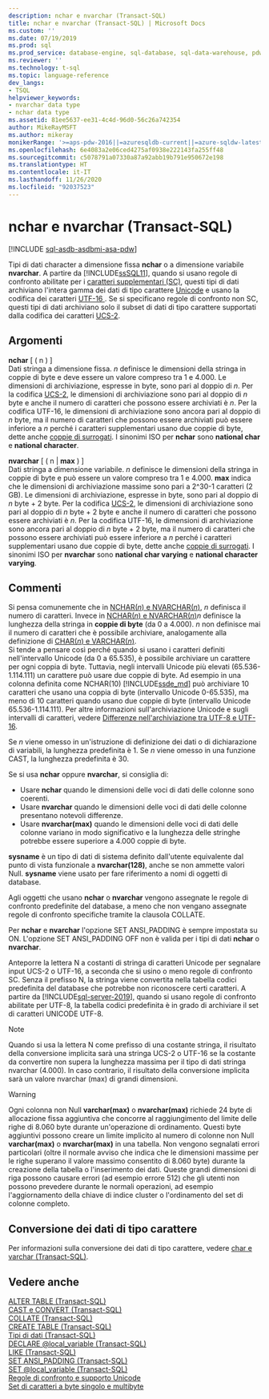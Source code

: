 ```yaml
---
description: nchar e nvarchar (Transact-SQL)
title: nchar e nvarchar (Transact-SQL) | Microsoft Docs
ms.custom: ''
ms.date: 07/19/2019
ms.prod: sql
ms.prod_service: database-engine, sql-database, sql-data-warehouse, pdw
ms.reviewer: ''
ms.technology: t-sql
ms.topic: language-reference
dev_langs:
- TSQL
helpviewer_keywords:
- nvarchar data type
- nchar data type
ms.assetid: 81ee5637-ee31-4c4d-96d0-56c26a742354
author: MikeRayMSFT
ms.author: mikeray
monikerRange: '>=aps-pdw-2016||=azuresqldb-current||=azure-sqldw-latest||>=sql-server-2016||=sqlallproducts-allversions||>=sql-server-linux-2017||=azuresqldb-mi-current'
ms.openlocfilehash: 6e4083a2e06ced4275af0938e222143fa255ff48
ms.sourcegitcommit: c5078791a07330a87a92abb19b791e950672e198
ms.translationtype: HT
ms.contentlocale: it-IT
ms.lasthandoff: 11/26/2020
ms.locfileid: "92037523"
---
```

# <a name="nchar-and-nvarchar-transact-sql"></a>nchar e nvarchar (Transact-SQL)
[!INCLUDE [sql-asdb-asdbmi-asa-pdw](../../includes/applies-to-version/sql-asdb-asdbmi-asa-pdw.md)]

Tipi di dati character a dimensione fissa **nchar** o a dimensione variabile **nvarchar**. A partire da [!INCLUDE[ssSQL11](../../includes/sssql11-md.md)], quando si usano regole di confronto abilitate per i [caratteri supplementari (SC)](../../relational-databases/collations/collation-and-unicode-support.md#Supplementary_Characters), questi tipi di dati archiviano l'intera gamma dei dati di tipo carattere [Unicode](../../relational-databases/collations/collation-and-unicode-support.md#Unicode_Defn) e usano la codifica dei caratteri [UTF-16 ](https://www.wikipedia.org/wiki/UTF-16). Se si specificano regole di confronto non SC, questi tipi di dati archiviano solo il subset di dati di tipo carattere supportati dalla codifica dei caratteri [UCS-2](https://www.wikipedia.org/wiki/Universal_Coded_Character_Set#Encoding_forms).

## <a name="arguments"></a>Argomenti
**nchar** [ ( n ) ]  
Dati stringa a dimensione fissa. *n* definisce le dimensioni della stringa in coppie di byte e deve essere un valore compreso tra 1 e 4.000. Le dimensioni di archiviazione, espresse in byte, sono pari al doppio di *n*. Per la codifica [UCS-2](https://www.wikipedia.org/wiki/UTF-16#U+0000_to_U+D7FF_and_U+E000_to_U+FFFF), le dimensioni di archiviazione sono pari al doppio di *n* byte e anche il numero di caratteri che possono essere archiviati è *n*. Per la codifica UTF-16, le dimensioni di archiviazione sono ancora pari al doppio di *n* byte, ma il numero di caratteri che possono essere archiviati può essere inferiore a *n* perché i caratteri supplementari usano due coppie di byte, dette anche [coppie di surrogati](https://www.wikipedia.org/wiki/UTF-16#U+010000_to_U+10FFFF). I sinonimi ISO per **nchar** sono **national char** e **national character**.
  
**nvarchar** [ ( n | **max** ) ]  
Dati stringa a dimensione variabile. *n* definisce le dimensioni della stringa in coppie di byte e può essere un valore compreso tra 1 e 4.000. **max** indica che le dimensioni di archiviazione massime sono pari a 2^30-1 caratteri (2 GB). Le dimensioni di archiviazione, espresse in byte, sono pari al doppio di *n* byte + 2 byte. Per la codifica [UCS-2](https://www.wikipedia.org/wiki/UTF-16#U+0000_to_U+D7FF_and_U+E000_to_U+FFFF), le dimensioni di archiviazione sono pari al doppio di *n* byte + 2 byte e anche il numero di caratteri che possono essere archiviati è *n*. Per la codifica UTF-16, le dimensioni di archiviazione sono ancora pari al doppio di *n* byte + 2 byte, ma il numero di caratteri che possono essere archiviati può essere inferiore a *n* perché i caratteri supplementari usano due coppie di byte, dette anche [coppie di surrogati](https://www.wikipedia.org/wiki/UTF-16#U+010000_to_U+10FFFF). I sinonimi ISO per **nvarchar** sono **national char varying** e **national character varying**.
  
## <a name="remarks"></a>Commenti  
Si pensa comunemente che in [NCHAR(*n*) e NVARCHAR(*n*)](../../t-sql/data-types/nchar-and-nvarchar-transact-sql.md), *n* definisca il numero di caratteri. Invece in [NCHAR(*n*) e NVARCHAR(*n*)](../../t-sql/data-types/nchar-and-nvarchar-transact-sql.md)*n* definisce la lunghezza della stringa in **coppie di byte** (da 0 a 4.000). *n* non definisce mai il numero di caratteri che è possibile archiviare, analogamente alla definizione di [CHAR(*n*) e VARCHAR(*n*)](../../t-sql/data-types/char-and-varchar-transact-sql.md).   
Si tende a pensare così perché quando si usano i caratteri definiti nell'intervallo Unicode (da 0 a 65.535), è possibile archiviare un carattere per ogni coppia di byte. Tuttavia, negli intervalli Unicode più elevati (65.536-1.114.111) un carattere può usare due coppie di byte. Ad esempio in una colonna definita come NCHAR(10) [!INCLUDE[ssde_md](../../includes/ssde_md.md)] può archiviare 10 caratteri che usano una coppia di byte (intervallo Unicode 0-65.535), ma meno di 10 caratteri quando usano due coppie di byte (intervallo Unicode 65.536-1.114.111). Per altre informazioni sull'archiviazione Unicode e sugli intervalli di caratteri, vedere [Differenze nell'archiviazione tra UTF-8 e UTF-16](../../relational-databases/collations/collation-and-unicode-support.md#storage_differences).     

Se *n* viene omesso in un'istruzione di definizione dei dati o di dichiarazione di variabili, la lunghezza predefinita è 1. Se *n* viene omesso in una funzione CAST, la lunghezza predefinita è 30.

Se si usa **nchar** oppure **nvarchar**, si consiglia di:
- Usare **nchar** quando le dimensioni delle voci di dati delle colonne sono coerenti.  
- Usare **nvarchar** quando le dimensioni delle voci di dati delle colonne presentano notevoli differenze.  
- Usare **nvarchar(max)** quando le dimensioni delle voci di dati delle colonne variano in modo significativo e la lunghezza delle stringhe potrebbe essere superiore a 4.000 coppie di byte.  
  
**sysname** è un tipo di dati di sistema definito dall'utente equivalente dal punto di vista funzionale a **nvarchar(128)**, anche se non ammette valori Null. **sysname** viene usato per fare riferimento a nomi di oggetti di database.
  
Agli oggetti che usano **nchar** o **nvarchar** vengono assegnate le regole di confronto predefinite del database, a meno che non vengano assegnate regole di confronto specifiche tramite la clausola COLLATE.
  
Per **nchar** e **nvarchar** l'opzione SET ANSI_PADDING è sempre impostata su ON. L'opzione SET ANSI_PADDING OFF non è valida per i tipi di dati **nchar** o **nvarchar**.
  
Anteporre la lettera N a costanti di stringa di caratteri Unicode per segnalare input UCS-2 o UTF-16, a seconda che si usino o meno regole di confronto SC. Senza il prefisso N, la stringa viene convertita nella tabella codici predefinita del database che potrebbe non riconoscere certi caratteri. A partire da [!INCLUDE[sql-server-2019](../../includes/sssqlv15-md.md)], quando si usano regole di confronto abilitate per UTF-8, la tabella codici predefinita è in grado di archiviare il set di caratteri UNICODE UTF-8. 
 
> [!NOTE]  
> Quando si usa la lettera N come prefisso di una costante stringa, il risultato della conversione implicita sarà una stringa UCS-2 o UTF-16 se la costante da convertire non supera la lunghezza massima per il tipo di dati stringa nvarchar (4.000). In caso contrario, il risultato della conversione implicita sarà un valore nvarchar (max) di grandi dimensioni.
  
> [!WARNING]  
> Ogni colonna non Null **varchar(max)** o **nvarchar(max)** richiede 24 byte di allocazione fissa aggiuntiva che concorre al raggiungimento del limite delle righe di 8.060 byte durante un'operazione di ordinamento. Questi byte aggiuntivi possono creare un limite implicito al numero di colonne non Null **varchar(max)** o **nvarchar(max)** in una tabella. Non vengono segnalati errori particolari (oltre il normale avviso che indica che le dimensioni massime per le righe superano il valore massimo consentito di 8.060 byte) durante la creazione della tabella o l'inserimento dei dati. Queste grandi dimensioni di riga possono causare errori (ad esempio errore 512) che gli utenti non possono prevedere durante le normali operazioni,  ad esempio l'aggiornamento della chiave di indice cluster o l'ordinamento del set di colonne completo.
  
## <a name="converting-character-data"></a>Conversione dei dati di tipo carattere  
Per informazioni sulla conversione dei dati di tipo carattere, vedere [char e varchar &#40;Transact-SQL&#41;](../../t-sql/data-types/char-and-varchar-transact-sql.md).
  
## <a name="see-also"></a>Vedere anche
[ALTER TABLE &#40;Transact-SQL&#41;](../../t-sql/statements/alter-table-transact-sql.md)  
[CAST e CONVERT &#40;Transact-SQL&#41;](../../t-sql/functions/cast-and-convert-transact-sql.md)  
[COLLATE &#40;Transact-SQL&#41;](../statements/collations.md)  
[CREATE TABLE &#40;Transact-SQL&#41;](../../t-sql/statements/create-table-transact-sql.md)  
[Tipi di dati &#40;Transact-SQL&#41;](../../t-sql/data-types/data-types-transact-sql.md)  
[DECLARE @local_variable &#40;Transact-SQL&#41;](../../t-sql/language-elements/declare-local-variable-transact-sql.md)  
[LIKE &#40;Transact-SQL&#41;](../../t-sql/language-elements/like-transact-sql.md)  
[SET ANSI_PADDING &#40;Transact-SQL&#41;](../../t-sql/statements/set-ansi-padding-transact-sql.md)  
[SET @local_variable &#40;Transact-SQL&#41;](../../t-sql/language-elements/set-local-variable-transact-sql.md)    
[Regole di confronto e supporto Unicode](../../relational-databases/collations/collation-and-unicode-support.md)     
[Set di caratteri a byte singolo e multibyte](/cpp/c-runtime-library/single-byte-and-multibyte-character-sets)  
